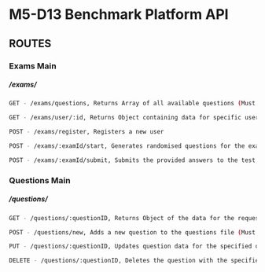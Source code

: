 # M5-D13 Benchmark Platform API

## ROUTES

### Exams Main

##### /exams/

```sh
GET - /exams/questions, Returns Array of all available questions (Must use authorised ID in query)
```

```sh
GET - /exams/user/:id, Returns Object containing data for specific user (Must use authorised ID in query)
```

```sh
POST - /exams/register, Registers a new user
```

```sh
POST - /exams/:examId/start, Generates randomised questions for the exam and adds them to the exam object, then returns the data without answers (Must use authorised ID in query)
```

```sh
POST - /exams/:examId/submit, Submits the provided answers to the test, calculates the total score and returns the value, also adds score to the exam object and marks test as complete. (Must include userID in query)
```

### Questions Main

##### /questions/

```sh
GET - /questions/:questionID, Returns Object of the data for the requested question (Must use authorised ID in query)
```

```sh
POST - /questions/new, Adds a new question to the questions file (Must use authorised ID in query)
```

```sh
PUT - /questions/:questionID, Updates question data for the specified question (Must use authorised ID in query)
```

```sh
DELETE - /questions/:questionID, Deletes the question with the specified ID (Must use authorised ID in query)
```

